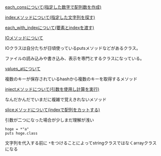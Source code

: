 [each_consについて(指定した数字で配列数を作成)](https://docs.ruby-lang.org/ja/latest/method/Enumerable/i/each_cons.html)

[indexメソッドについて(指定した文字列を探す)](https://docs.ruby-lang.org/ja/latest/method/String/i/index.htmls)

[each_with_indexについて(要素とindexを渡す)](https://docs.ruby-lang.org/ja/latest/method/Enumerable/i/each_with_index.html)

[IOメソッドについて](https://docs.ruby-lang.org/ja/latest/class/IO.html)

 IOクラスは自分たちが日頃使っているputsメソッドなどがあるクラス。

 ファイルの読み込みや書き込み、表示を専門とするクラスになっている。

[values_atについて](https://docs.ruby-lang.org/ja/latest/method/Hash/i/values_at.html)

複数のキーが保存されているhashから複数のキーを取得するメソッド

[injectメソッドについて(引数を使用し計算を実行)](https://docs.ruby-lang.org/ja/latest/method/Enumerable/i/inject.html)

なんだかんだでいまだに複雑で覚えきれないメソッド

[sliceメソッドについて(indexで配列をカットする)](https://docs.ruby-lang.org/ja/latest/method/Array/i/slice.html)

引数が二つになった場合が少しまだ理解が浅い

```
hoge = *"a"
puts hoge.class
```
文字列を代入する前に
`*`をつけることによってstringクラスではなくarrayクラスになる
